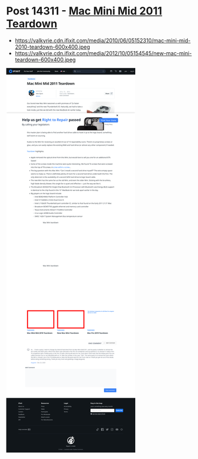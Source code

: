 # Post 14311 - [Mac Mini Mid 2011 Teardown](https://www.ifixit.com/News/14311/mac-mini-mid-2011-teardown)

- https://valkyrie.cdn.ifixit.com/media/2010/06/05152310/mac-mini-mid-2010-teardown-600x400.jpeg
- https://valkyrie.cdn.ifixit.com/media/2012/10/05154545/new-mac-mini-teardown-600x400.jpeg

![screencap](screenshots/a35a8740-d97f-4d50-88a3-033a8a24a300.png)

